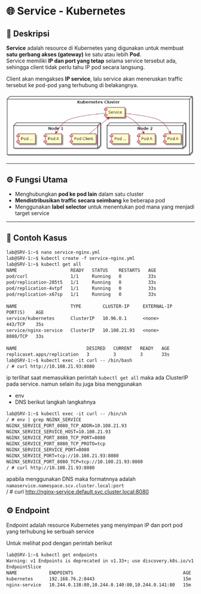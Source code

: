 # 🌐 Service - Kubernetes

## 📘 Deskripsi
**Service** adalah resource di Kubernetes yang digunakan untuk membuat **satu gerbang akses (gateway)** ke satu atau lebih **Pod**.  
Service memiliki **IP dan port yang tetap** selama service tersebut ada, sehingga client tidak perlu tahu IP pod secara langsung.

Client akan mengakses **IP service**, lalu service akan meneruskan traffic tersebut ke pod-pod yang terhubung di belakangnya.

![Service](image/service.jpg)

---

## ⚙️ Fungsi Utama
- Menghubungkan **pod ke pod lain** dalam satu cluster  
- **Mendistribusikan traffic secara seimbang** ke beberapa pod  
- Menggunakan **label selector** untuk menentukan pod mana yang menjadi target service  

---

## 🧩 Contoh Kasus

```
lab@SRV-1:~$ nano service-nginx.yml
lab@SRV-1:~$ kubectl create -f service-nginx.yml
lab@SRV-1:~$ kubectl get all
NAME                    READY   STATUS    RESTARTS   AGE
pod/curl                1/1     Running   0          33s
pod/replication-285t5   1/1     Running   0          33s
pod/replication-4vtpf   1/1     Running   0          33s
pod/replication-x67sp   1/1     Running   0          33s

NAME                    TYPE        CLUSTER-IP     EXTERNAL-IP   PORT(S)    AGE
service/kubernetes      ClusterIP   10.96.0.1      <none>        443/TCP    35s
service/nginx-service   ClusterIP   10.108.21.93   <none>        8080/TCP   33s

NAME                          DESIRED   CURRENT   READY   AGE
replicaset.apps/replication   3         3         3       33s
lab@SRV-1:~$ kubectl exec -it curl -- /bin/bash
/ # curl http://10.108.21.93:8080
```

ip terlihat saat memasukkan perintah ```kubectl get all``` maka ada ClusterIP pada service. namun selain itu juga bisa menggunakan
- env
- DNS
berikut langkah langkahnya

```
lab@SRV-1:~$ kubectl exec -it curl -- /bin/sh
/ # env | grep NGINX_SERVICE
NGINX_SERVICE_PORT_8080_TCP_ADDR=10.108.21.93
NGINX_SERVICE_SERVICE_HOST=10.108.21.93
NGINX_SERVICE_PORT_8080_TCP_PORT=8080
NGINX_SERVICE_PORT_8080_TCP_PROTO=tcp
NGINX_SERVICE_SERVICE_PORT=8080
NGINX_SERVICE_PORT=tcp://10.108.21.93:8080
NGINX_SERVICE_PORT_8080_TCP=tcp://10.108.21.93:8080
/ # curl http://10.108.21.93:8080
```

apabila menggunakan DNS maka formatnnya adalah ```namaservice.namespace.scv.cluster.local:port ``` <br>
/ # curl http://nginx-service.default.svc.cluster.local:8080

## ⚙️ Endpoint
Endpoint adalah resource Kubernetes yang menyimpan IP dan port pod yang terhubung ke serbuah service

Untuk melihat pod dengan perintah berikut
```
lab@SRV-1:~$ kubectl get endpoints
Warning: v1 Endpoints is deprecated in v1.33+; use discovery.k8s.io/v1 EndpointSlice
NAME            ENDPOINTS                                         AGE
kubernetes      192.168.76.2:8443                                 15m
nginx-service   10.244.0.138:80,10.244.0.140:80,10.244.0.141:80   15m
```
